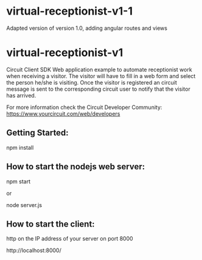 # virtual-receptionist-v1-1
Adapted version of version 1.0, adding angular routes and views

# virtual-receptionist-v1
Circuit Client SDK Web application example to automate receptionist work when receiving a visitor. The visitor will have to fill in a web form and select the person he/she is visiting. Once the visitor is registered an circuit message is sent to the corresponding circuit user to notify that the visitor has arrived.

For more information check the Circuit Developer Community: https://www.yourcircuit.com/web/developers

Getting Started:
------------------------
npm install


How to start the nodejs web server:
---------------------------------------
npm start

or

node server.js

How to start the client:
-------------------------------------
http on the IP address of your server on port 8000

http://localhost:8000/
